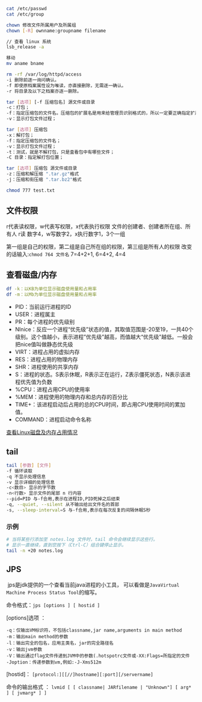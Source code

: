 ```bash
cat /etc/passwd
cat /etc/group

chown 修改文件所属用户及所属组
chown [-R] ownname:groupname filename

// 查看 linux 系统
lsb_release -a

移动
mv aname bname

rm -rf /var/log/httpd/access
-i 删除前逐一询问确认。
-f 即使原档案属性设为唯读，亦直接删除，无需逐一确认。
-r 将目录及以下之档案亦逐一删除。

tar [选项] [-f 压缩包名] 源文件或目录
-c：打包；
-f：指定压缩包的文件名。压缩包的扩展名是用来给管理员识别格式的，所以一定要正确指定扩展名；
-v：显示打包文件过程；

tar [选项] 压缩包
-x：解打包；
-f：指定压缩包的文件名；
-v：显示打包文件过程；
-t：测试，就是不解打包，只是査看包中有哪些文件；
-C 目录：指定解打包位置；

tar [选项] 压缩包 源文件或目录
-z：压缩和解压缩 ".tar.gz"格式
-j：压缩和街压缩 ".tar.bz2"格式

chmod 777 test.txt

```

## 文件权限

r代表读权限，w代表写权限，x代表执行权限
文件的创建者、创建者所在组、所有人
r读 数字4，w写数字2，x执行数字1，3个一组

第一组是自己的权限，第二组是自己所在组的权限，第三组是所有人的权限 
改变的话输入:`chmod 764 文件名`
7=4+2+1, 6=4+2, 4=4

## 查看磁盘/内存

```bash
df -k：以KB为单位显示磁盘使用量和占用率
df -m：以Mb为单位显示磁盘使用量和占用率

```

- PID：当前运行进程的ID
- USER：进程属主
- PR：每个进程的优先级别
- NInice：反应一个进程“优先级”状态的值，其取值范围是-20至19，一共40个级别。这个值越小，表示进程”优先级”越高，而值越大“优先级”越低。一般会把nice值叫做静态优先级
- VIRT：进程占用的虚拟内存
- RES：进程占用的物理内存
- SHR：进程使用的共享内存
- S：进程的状态。S表示休眠，R表示正在运行，Z表示僵死状态，N表示该进程优先值为负数
- %CPU：进程占用CPU的使用率
- %MEM：进程使用的物理内存和总内存的百分比
- TIME+：该进程启动后占用的总的CPU时间，即占用CPU使用时间的累加值。
- COMMAND：进程启动命令名称

[查看Linux磁盘及内存占用情况](https://blog.csdn.net/u014311799/article/details/78775175)

## tail

```bash
tail [参数] [文件]
-f 循环读取
-q 不显示处理信息
-v 显示详细的处理信息
-c<数目> 显示的字节数
-n<行数> 显示文件的尾部 n 行内容
--pid=PID 与-f合用,表示在进程ID,PID死掉之后结束
-q, --quiet, --silent 从不输出给出文件名的首部
-s, --sleep-interval=S 与-f合用,表示在每次反复的间隔休眠S秒
```

### 示例

```bash
# 当将某些行添加至 notes.log 文件时，tail 命令会继续显示这些行。 
# 显示一直继续，直到您按下（Ctrl-C）组合键停止显示。
tail -n +20 notes.log
```

## JPS

 jps是jdk提供的一个查看当前java进程的小工具， 可以看做是`JavaVirtual Machine Process Status Tool`的缩写。

命令格式：`jps [options ] [ hostid ] `

[options]选项 ：
```text
-q：仅输出VM标识符，不包括classname,jar name,arguments in main method 
-m：输出main method的参数 
-l：输出完全的包名，应用主类名，jar的完全路径名 
-v：输出jvm参数 
-V：输出通过flag文件传递到JVM中的参数(.hotspotrc文件或-XX:Flags=所指定的文件 
-Joption：传递参数到vm,例如:-J-Xms512m
```

[hostid]：
`[protocol:][[//]hostname][:port][/servername]`

命令的输出格式 ：
`lvmid [ [ classname| JARfilename | "Unknown"] [ arg* ] [ jvmarg* ] ]`

